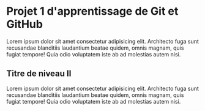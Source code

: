 # Projet 1 d'apprentissage de Git et GitHub
Lorem ipsum dolor sit amet consectetur adipisicing elit. Architecto fuga sunt recusandae blanditiis laudantium beatae quidem, omnis magnam, quis fugiat tempore! Quia odio voluptatem iste ab ad molestias autem nisi.

## Titre de niveau II
Lorem ipsum dolor sit amet consectetur adipisicing elit. Architecto fuga sunt recusandae blanditiis laudantium beatae quidem, omnis magnam, quis fugiat tempore! Quia odio voluptatem iste ab ad molestias autem nisi.